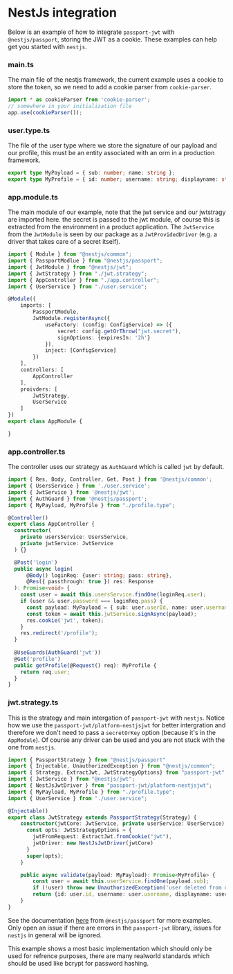 # NestJs integration

Below is an example of how to integrate `passport-jwt` with `@nestjs/passport`, storing the JWT as a cookie. These examples can help get you started with `nestjs`.

### main.ts
The main file of the nestjs framework, the current example uses a cookie to store the token, so we need to add a cookie parser from `cookie-parser`.
```typescript
import * as cookieParser from 'cookie-parser';
// somewhere in your initialization file
app.use(cookieParser());
```
### user.type.ts
The file of the user type where we store the signature of our payload and our profile, this must be an entity associated with an orm in a production framework.
```typescript
export type MyPayload = { sub: number; name: string };
export type MyProfile = { id: number; username: string; displayname: string };
```
### app.module.ts
The main module of our example, note that the jwt service and our jwtstragy are imported here. 
the secret is passed to the jwt module, of course this is extracted from the environment in a product application.
The `JwtService` from the `JwtModule` is seen by our package as a `JwtProvidedDriver` (e.g. a driver that takes care of a secret itself).
```typescript
import { Module } from "@nestjs/common";
import { PassportModlue } from "@nestjs/passport";
import { JwtModule } from "@nestjs/jwt";
import { JwtStrategy } from "./jwt.strategy";
import { AppController } from "./app.controller";
import { UserService } from "./user.service";

@Module({
    imports: [
        PassportModule,
        JwtModule.registerAsync({
            useFactory: (config: ConfigService) => ({
                secret: config.getOrThrow("jwt.secret"),
                signOptions: {expiresIn: '2h'}
            }),
            inject: [ConfigService]
        })
    ],
    controllers: [
        AppController
    ],
    proivders: [
        JwtStrategy,
        UserService
    ]
})
export class AppModule {

}
```
### app.controller.ts
The controller uses our strategy as `AuthGuard` which is called `jwt` by default.
```typescript
import { Res, Body, Controller, Get, Post } from '@nestjs/common';
import { UsersService } from './user.service';
import { JwtService } from '@nestjs/jwt';
import { AuthGuard } from '@nestjs/passport';
import { MyPayload, MyProfile } from "./profile.type";

@Controller()
export class AppController {
  constructor(
    private usersService: UsersService,
    private jwtService: JwtService
  ) {}

  @Post('login')
  public async login(
      @Body() loginReq: {user: string; pass: string}, 
      @Res({ passthrough: true }) res: Response
  ): Promise<void> {
    const user = await this.usersService.findOne(loginReq.user);
    if (user && user.password === loginReq.pass) {
      const payload: MyPayload = { sub: user.userId, name: user.username };
      const token = await this.jwtService.signAsync(payload);
      res.cookie('jwt', token);
    }
    res.redirect('/profile');
  }
  
  @UseGuards(AuthGuard('jwt'))
  @Get('profile')
  public getProfile(@Request() req): MyProfile {
    return req.user;
  }
}
```
### jwt.strategy.ts
This is the strategy and main intergation of `passport-jwt` with `nestjs`. 
Notice how we use the `passport-jwt/platform-nestjsjwt` for better intergration and therefore we don't need to pass a `secretOrKey` option (because it's in the `AppModule`). 
Of course any driver can be used and you are not stuck with the one from `nestjs`.
```typescript
import { PassportStrategy } from "@nestjs/passport"
import { Injectable, UnauthorizedException } from "@nestjs/common";
import { Strategy, ExtractJwt, JwtStrategyOptions} from "passport-jwt";
import { JwtService } from "@nestjs/jwt";
import { NestJsJwtDriver } from "passport-jwt/platform-nestjsjwt";
import { MyPayload, MyProfile } from "./profile.type";
import { UserService } from "./user.service";

@Injectable()
export class JwtStrategy extends PassportStrategy(Strategy) {
    constructor(jwtCore: JwtService, private userService: UserService) {
      const opts: JwtStrategyOptions = {
        jwtFromRequest: ExtractJwt.fromCookie("jwt"),
        jwtDriver: new NestJsJwtDriver(jwtCore)
      }
      super(opts);
    }

    public async validate(payload: MyPayload): Promise<MyProfile> {
        const user = await this.userService.findOne(payload.sub);
        if (!user) throw new UnauthorizedException('user deleted from db');
        return {id: user.id, username: user.username, displayname: user.fullname};
    }
}
```
See the documentation [here](https://docs.nestjs.com/security/authentication) from `@nestjs/passport` for more examples.
Only open an issue if there are errors in the `passport-jwt` library, issues for `nestjs` in general will be ignored.

This example shows a most basic implementation which should only be used for refrence purposes,
there are many realworld standards which should be used like bcrypt for password hashing.
